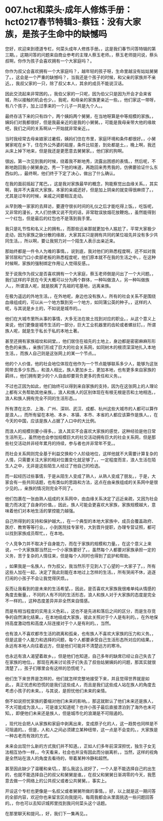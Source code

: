 # 007.hct和菜头·成年人修炼手册：hct0217春节特辑3-蔡钰：没有大家族，是孩子生命中的缺憾吗 

您好，欢迎来到德道专栏，何菜头成年人修炼手册。，这是我们春节问答特辑的第三期。，这期问答的问题来自商业参考的主理人蔡玉老师。，蔡玉老师提问说，蔡头叔啊，你作为孩子会喜欢拥有一个大家庭吗？。

你作为叔父会喜欢拥有一个大家庭吗？，越年轻的孩子呀，生命里越没有姑姑舅舅了。，这会是一个严重的缺憾吗？，当我还是个孩子的时候，和父亲的家族并不亲近。，我叔父家的一只，除了叔父本人，其余的成员不能说汉话。

因此交流起来非常困的。，我伯父家的一只呢，因为伯父只是因为开会才会来省城，所以接触的机会也少。，我呢，和母亲的家族更亲近一些。，他们家这一带呀，有八个孩子，加上过季来的一个儿子一共是九个人。。

最终存活下来的只有四个，两个姨妈两个舅舅，在当地呀算是中等规模的家族。，姨妈们对我都很好，但是我最亲近的是我的小舅舅。，可能是我母亲带大他的缘故吧，我们之间的关系啊从一开始就非常亲近。。

当时我经常去母亲娘家过暑假，姨妈们住在市里，家庭环境和条件都很好。，小舅舅家呢在乡下，住在外公外婆的祖屋，条件比较差，到处都是土。，晚上啊，我还从床上掉下地来，但是我还是更愿意去舅舅家。，他们家的狗啊。

很凶，第一次见到我的时候，绕着我不断地秀，流露出困惑的表情。，然后呢，不断地跑回我小舅舅身边，秀一下他的味道，再跑回来秀秀我的，仿佛要验证什么东西似的。，最终啊，他们终于下定了决心，做出了什么确认。

在我的面前摇起了尾巴。，这是我对家族最早的概念，狗能察觉出血缘关系。，其实啊，我并不大喜欢大家族，本家的亲戚还好，但是加上阴亲的就变得很麻烦了。，尤其是过年的时候，亲戚之间要相互走动。

从早到晚一家家的去拜访，要遵守很长时间的礼仪之后才能吃得上饭。，吃饭呢，又非常的漫长，大人们仿佛又说不完的话，非常耽误放烟花放鞭炮。，虽然能得到一个红包，但是最后的红包也不是落到我手里。

我只是礼节性和名义上的拥有。，而那些远亲那就更加令人尴尬了，平常大家极少走动，因为家族之脉分散的缘故，大家其实只是拥有共同的某位祖先并没有多少共同生活。，所以啊，要让我努力对一个陌生人表示出亲近来。

那始终都是一件令人为难的事情。，说到底，我对他们的熟悉程度啊，还不如对我家邻居和门口小卖部老板的熟悉程度呢，他们原本就不在我的生活之中。，在这种时候啊，家族的强制绑定作用让人觉得反感。。

至于说我作为叔父是否喜欢拥有一个大家庭，蔡玉老师倒是问出了一个大问题。，我们这样的平民在今天大概可以分为两个群体，一种叫做浪人，另一种叫做族人。，所谓浪人呢，就是脱离了先祖的宅基地，远离亲族。

在极为遥远的外地生活。，在外地呢，身边也没有族人，所有的社会关系不是围绕血缘组成的，可以从一个地方飘到另一个地方，如同蒲公英的种子。，这样的人呢，与其说是乡土的，不如说是城市的。。

他们在大城市里所从事的事情，大多无法在故土找到对应的职业。，从这个意义上来说，他们更像是城市生活的一部分，巨大工业机器里的齿轮或者螺丝钉。，所谓族人呢，就是生于私长于私的本地土著。

甚至还拥有家族祖坟和祠堂。，他们居住在祖先的土地上，身边都是密密麻麻形形色色的亲族。，亲族们形成了巨大的社会关系网，如同树木的根须深深地扎入本地生活。，而族人自己则是这张网上的某一个节点。。

他的个人价值，他的社会地位体现在他作为一个节点能够联系多少人，能够为这张网带去多少东西。，和浪人相比，族人更加乡土，更加本地，也有更多来自家族的羁绊。，他们拥有更少的个人自由却要背负更多的责任和义务。。

不过也正因为如此，他们始终可以得到来自家族的支持，因为在这张网上的人理论上都有义务帮助其他亲族。，浪人和族人的区别体现在有根无根是否和土地相连。，浪人和族人拥有完全不同的生活形态。。

所有漂在北京、上海、广州、深圳、武汉、成都、杭州这些大城市的人都可以算作是浪人。，而所有留在本地、本乡、本镇、本市、本省的人都应该算作是族人。，在今天的中国，应该是族人占据了人口中的大比例。

而浪人的规模则要小得多。，浪人其实不会喜欢大家族的感觉，这种经验是他日常生活所无。，虽然他也会参加规模巨大的社交活动拥有巨大的社会关系网，但是那些社交活动并非经年累月的持续，参与者也并非常年不变。。

而社会关系网则完全基于利益交换和个人阶级地位，这样他就不大需要计算复杂的人情，只需要关注大家的相对位置变化就足够了。，一定程度而言，浪人生活在陌生人之中，无非是这些陌生人经过了他自己的检选。

而一起经历过些事情，于是从陌生人变成了熟人，从熟人变成了朋友。，于是，大家会有一些共同话题，也有类似的思路和方法，这点在由亲族组成的关系网中是很少见的。，亲族的情况则完全不同了。

他们包裹在一张由熟人组成的关系网中，由血缘关系决定了远近亲疏，又因为社会能力而决定了自身的价值。，因此，族人可能会更喜欢大家族，家族规模越大，意味着他们对本地生活的掌控能力越强。

自己所得到的支持和保护越大。，在一个典型的本地大家族中，成员会覆盖政府、医疗、教育等等行业。，小到医院挂专家号，大到晋升提职，办理专营证照，都可以找到家族成员帮忙。，在本地。

个人竞争力并不取决于自身能力，而在于家族的规模和力量。，在这个意义上来说，一个大家族那当然比一个小家族要好了。，虽然每个人都要对家族承担一定的义务，苦于复杂的人情往来，但是每个人同时也得到了庇护和帮助。

，如果我是一名族人，作为叔父，我当然乐于见到人丁心望的一大家子了。，所有这些人加在一起，决定了我此刻能在本地过上怎样的生活。，所有哭闹不休，追逐打闹的小孩子不会让我觉得厌烦。。

反而让我看到的是未来的生活希望。，因此，是否喜欢大家族我很难单纯从情感的角度去衡量。，不同的人有不同的生活形态，浪人和族人对于大家族的态度是完全不一样的。，这种态度差异并非全然来自情感。

而是有相当程度的实用主义色彩。，这也不是先进和落后之间的区分，而是生存竞争的自然演化结果。，在本地结成大家族，彼此关照对于个人是有利的。，在外地保持高度激动性和高度人际连接对于个人是有利的。，当然。

也有浪人不喜欢都市生活的疏离和孤亲，也有族人不喜欢大家族的压力和义务。，但是这是个人能力和选择的问题，每个人都要承受自己生活形态所对应的结果。，永远有本地人向往着远方，但是他们可能并不清楚远方的寒冷。

也永远有浪人渴望着故乡。，但是他们也知道，自己多年的缺席已经让自己失去了在家族的地位。，那现在再来讨论孩子们失去了叔伯姑舅姨妈的问题，那其实就很清楚了。，孩子们哪里会有这样的恐慌呢？。

他们生下来世界是怎样的，他们就怎样完整地接受下来，并且觉得世界就是如此。，真正忧虑和恐慌的是我们这些成人，而且是我们这些成人站在族人的角度去考虑小孩子的未来。，与其说，是担忧他们未来的亲情。

倒不如说担忧家族的萎缩对他们未来的影响。，那这就默认了他们未来还是族人，不大可能成为浪人。，可是谁又知道呢？也许小孩子最后直接漂泊到了海外也未可知。，即便他们未来还是族人，但是城市化的浪潮是不可阻遏的。

，现代社会把人从家族和家庭中剥离出来，变成原子化的人，这一趋势也同样是不可阻遏的。，但是，人和人之间必须建立某种纽带，这一点是不会变的。，大家族是一种古老而有效的方式。

未来会出现什么新的方式我们并不知道。，正如人们多年前深深担忧，独生子女无法相互协作一样，，今天看来，社会也并没有因此而分崩离析。，当然，这样的视角是全然站在浪人的角度去看待的，带着某种冷静和超然。

甚至因此缺少了温暖和亲切。，那么我这么说好了，一个人是不能选择自己的出生的，也就不能选择自己的叔父和舅舅是谁。，在叔父和舅舅日渐凋零的今天，我愿意去做一个网络上的公共叔父或者公共舅舅。，事实上。

开设这个专栏也更像是一名叔父或者舅舅所做的事情。，好，以上就是这一期问答的全部内容，欢迎你也来留言区向我提问，每周我都会从里面挑选一些问题回答的。，你也可以去知识城邦里找到我问何菜头这个话题。

在那里聊天和提问。，好，我们下一集再见。。